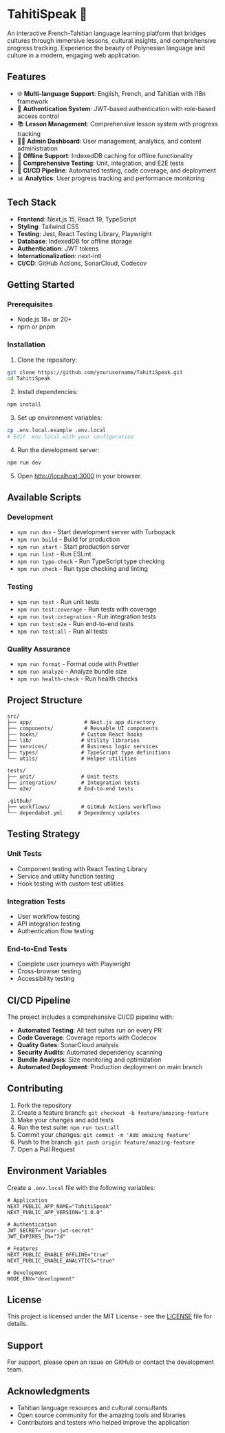 # TahitiSpeak 🌺

An interactive French-Tahitian language learning platform that bridges cultures through immersive lessons, cultural insights, and comprehensive progress tracking. Experience the beauty of Polynesian language and culture in a modern, engaging web application.

## Features

- 🌐 **Multi-language Support**: English, French, and Tahitian with i18n framework
- 🔐 **Authentication System**: JWT-based authentication with role-based access control
- 📚 **Lesson Management**: Comprehensive lesson system with progress tracking
- 👨‍💼 **Admin Dashboard**: User management, analytics, and content administration
- 📱 **Offline Support**: IndexedDB caching for offline functionality
- 🧪 **Comprehensive Testing**: Unit, integration, and E2E tests
- 🚀 **CI/CD Pipeline**: Automated testing, code coverage, and deployment
- 📊 **Analytics**: User progress tracking and performance monitoring

## Tech Stack

- **Frontend**: Next.js 15, React 19, TypeScript
- **Styling**: Tailwind CSS
- **Testing**: Jest, React Testing Library, Playwright
- **Database**: IndexedDB for offline storage
- **Authentication**: JWT tokens
- **Internationalization**: next-intl
- **CI/CD**: GitHub Actions, SonarCloud, Codecov

## Getting Started

### Prerequisites

- Node.js 18+ or 20+
- npm or pnpm

### Installation

1. Clone the repository:
```bash
git clone https://github.com/yourusername/TahitiSpeak.git
cd TahitiSpeak
```

2. Install dependencies:
```bash
npm install
```

3. Set up environment variables:
```bash
cp .env.local.example .env.local
# Edit .env.local with your configuration
```

4. Run the development server:
```bash
npm run dev
```

5. Open [http://localhost:3000](http://localhost:3000) in your browser.

## Available Scripts

### Development
- `npm run dev` - Start development server with Turbopack
- `npm run build` - Build for production
- `npm run start` - Start production server
- `npm run lint` - Run ESLint
- `npm run type-check` - Run TypeScript type checking
- `npm run check` - Run type checking and linting

### Testing
- `npm run test` - Run unit tests
- `npm run test:coverage` - Run tests with coverage
- `npm run test:integration` - Run integration tests
- `npm run test:e2e` - Run end-to-end tests
- `npm run test:all` - Run all tests

### Quality Assurance
- `npm run format` - Format code with Prettier
- `npm run analyze` - Analyze bundle size
- `npm run health-check` - Run health checks

## Project Structure

```
src/
├── app/                 # Next.js app directory
├── components/          # Reusable UI components
├── hooks/              # Custom React hooks
├── lib/                # Utility libraries
├── services/           # Business logic services
├── types/              # TypeScript type definitions
└── utils/              # Helper utilities

tests/
├── unit/               # Unit tests
├── integration/        # Integration tests
└── e2e/               # End-to-end tests

.github/
├── workflows/          # GitHub Actions workflows
└── dependabot.yml     # Dependency updates
```

## Testing Strategy

### Unit Tests
- Component testing with React Testing Library
- Service and utility function testing
- Hook testing with custom test utilities

### Integration Tests
- User workflow testing
- API integration testing
- Authentication flow testing

### End-to-End Tests
- Complete user journeys with Playwright
- Cross-browser testing
- Accessibility testing

## CI/CD Pipeline

The project includes a comprehensive CI/CD pipeline with:

- **Automated Testing**: All test suites run on every PR
- **Code Coverage**: Coverage reports with Codecov
- **Quality Gates**: SonarCloud analysis
- **Security Audits**: Automated dependency scanning
- **Bundle Analysis**: Size monitoring and optimization
- **Automated Deployment**: Production deployment on main branch

## Contributing

1. Fork the repository
2. Create a feature branch: `git checkout -b feature/amazing-feature`
3. Make your changes and add tests
4. Run the test suite: `npm run test:all`
5. Commit your changes: `git commit -m 'Add amazing feature'`
6. Push to the branch: `git push origin feature/amazing-feature`
7. Open a Pull Request

## Environment Variables

Create a `.env.local` file with the following variables:

```env
# Application
NEXT_PUBLIC_APP_NAME="TahitiSpeak"
NEXT_PUBLIC_APP_VERSION="1.0.0"

# Authentication
JWT_SECRET="your-jwt-secret"
JWT_EXPIRES_IN="7d"

# Features
NEXT_PUBLIC_ENABLE_OFFLINE="true"
NEXT_PUBLIC_ENABLE_ANALYTICS="true"

# Development
NODE_ENV="development"
```

## License

This project is licensed under the MIT License - see the [LICENSE](LICENSE) file for details.

## Support

For support, please open an issue on GitHub or contact the development team.

## Acknowledgments

- Tahitian language resources and cultural consultants
- Open source community for the amazing tools and libraries
- Contributors and testers who helped improve the application